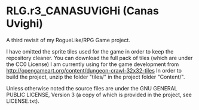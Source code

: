 # RLG.r3_CANASUViGHi (Canas Uvighi)

A third revisit of my RogueLike/RPG Game project.

I have omitted the sprite tiles used for the game in order to keep the repository cleaner.
You can download the full pack of tiles (which are under the CC0 License) I am currently using for the game development from
    http://opengameart.org/content/dungeon-crawl-32x32-tiles
In order to build the project, unzip the folder "tiles/" in the project folder "Content/".

Unless otherwise noted the source files are under the GNU GENERAL PUBLIC LICENSE, Version 3
(a copy of which is provided in the project, see LICENSE.txt).
